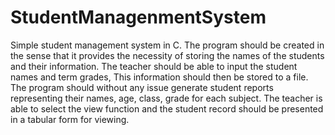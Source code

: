 # StudentManagenmentSystem
Simple student management system in C. 
The program should be created in the sense that it provides the necessity of storing the names of the students and their information. 
The teacher should be able to input the student names and term grades, This information should then be stored to a file. 
The program should without any issue  generate student reports  representing their names, age, class, grade for each subject. 
The teacher is able to select the view function and the student record should be presented in a tabular form for viewing. 
